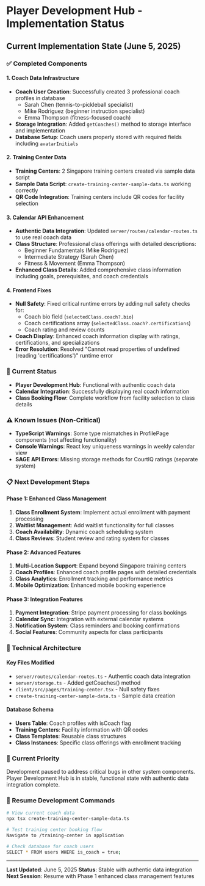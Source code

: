 # Player Development Hub - Implementation Status

## Current Implementation State (June 5, 2025)

### ✅ Completed Components

#### 1. Coach Data Infrastructure
- **Coach User Creation**: Successfully created 3 professional coach profiles in database
  - Sarah Chen (tennis-to-pickleball specialist)
  - Mike Rodriguez (beginner instruction specialist) 
  - Emma Thompson (fitness-focused coach)
- **Storage Integration**: Added `getCoaches()` method to storage interface and implementation
- **Database Setup**: Coach users properly stored with required fields including `avatarInitials`

#### 2. Training Center Data
- **Training Centers**: 2 Singapore training centers created via sample data script
- **Sample Data Script**: `create-training-center-sample-data.ts` working correctly
- **QR Code Integration**: Training centers include QR codes for facility selection

#### 3. Calendar API Enhancement
- **Authentic Data Integration**: Updated `server/routes/calendar-routes.ts` to use real coach data
- **Class Structure**: Professional class offerings with detailed descriptions:
  - Beginner Fundamentals (Mike Rodriguez)
  - Intermediate Strategy (Sarah Chen)
  - Fitness & Movement (Emma Thompson)
- **Enhanced Class Details**: Added comprehensive class information including goals, prerequisites, and coach credentials

#### 4. Frontend Fixes
- **Null Safety**: Fixed critical runtime errors by adding null safety checks for:
  - Coach bio field (`selectedClass.coach?.bio`)
  - Coach certifications array (`selectedClass.coach?.certifications`)
  - Coach rating and review counts
- **Coach Display**: Enhanced coach information display with ratings, certifications, and specializations
- **Error Resolution**: Resolved "Cannot read properties of undefined (reading 'certifications')" runtime error

### 🔄 Current Status
- **Player Development Hub**: Functional with authentic coach data
- **Calendar Integration**: Successfully displaying real coach information
- **Class Booking Flow**: Complete workflow from facility selection to class details

### ⚠️ Known Issues (Non-Critical)
- **TypeScript Warnings**: Some type mismatches in ProfilePage components (not affecting functionality)
- **Console Warnings**: React key uniqueness warnings in weekly calendar view
- **SAGE API Errors**: Missing storage methods for CourtIQ ratings (separate system)

### 📋 Next Development Steps

#### Phase 1: Enhanced Class Management
1. **Class Enrollment System**: Implement actual enrollment with payment processing
2. **Waitlist Management**: Add waitlist functionality for full classes
3. **Coach Availability**: Dynamic coach scheduling system
4. **Class Reviews**: Student review and rating system for classes

#### Phase 2: Advanced Features
1. **Multi-Location Support**: Expand beyond Singapore training centers
2. **Coach Profiles**: Enhanced coach profile pages with detailed credentials
3. **Class Analytics**: Enrollment tracking and performance metrics
4. **Mobile Optimization**: Enhanced mobile booking experience

#### Phase 3: Integration Features
1. **Payment Integration**: Stripe payment processing for class bookings
2. **Calendar Sync**: Integration with external calendar systems
3. **Notification System**: Class reminders and booking confirmations
4. **Social Features**: Community aspects for class participants

### 🔧 Technical Architecture

#### Key Files Modified
- `server/routes/calendar-routes.ts` - Authentic coach data integration
- `server/storage.ts` - Added getCoaches() method
- `client/src/pages/training-center.tsx` - Null safety fixes
- `create-training-center-sample-data.ts` - Sample data creation

#### Database Schema
- **Users Table**: Coach profiles with isCoach flag
- **Training Centers**: Facility information with QR codes
- **Class Templates**: Reusable class structures
- **Class Instances**: Specific class offerings with enrollment tracking

### 🎯 Current Priority
Development paused to address critical bugs in other system components. Player Development Hub is in stable, functional state with authentic data integration complete.

### 📝 Resume Development Commands
```bash
# View current coach data
npx tsx create-training-center-sample-data.ts

# Test training center booking flow
Navigate to /training-center in application

# Check database for coach users
SELECT * FROM users WHERE is_coach = true;
```

---
**Last Updated**: June 5, 2025
**Status**: Stable with authentic data integration
**Next Session**: Resume with Phase 1 enhanced class management features